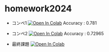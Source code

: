 # homework2024


- コンペ1
[![Open In Colab](https://colab.research.google.com/assets/colab-badge.svg)](https://colab.research.google.com/drive/1Jtq6k8REclXQpOjXMNEUFeVJT-scf7Qt?usp=drive_link)
Accuracy : 0.781


- コンペ2
[![Open In Colab](https://colab.research.google.com/assets/colab-badge.svg)](https://colab.research.google.com/drive/1UsPiMrrClgiV8KrcQbHCTizmLrchNxcj?usp=drive_link)
Accuracy : 0.72965


- 最終課題
[![Open In Colab](https://colab.research.google.com/assets/colab-badge.svg)](https://colab.research.google.com/drive/100140tIKQtDTyUbEXp3QViW1RG3NRecS?usp=drive_link)
